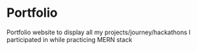 # Portfolio
Portfolio website to display all my projects/journey/hackathons I participated in while practicing MERN stack
